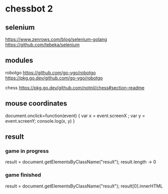 # chessbot 2

## selenium
https://www.zenrows.com/blog/selenium-golang
https://github.com/tebeka/selenium

## modules
robotgo https://github.com/go-vgo/robotgo
        https://pkg.go.dev/github.com/go-vgo/robotgo

chess   https://pkg.go.dev/github.com/notnil/chess#section-readme


## mouse coordinates
document.onclick=function(event) {
    var x = event.screenX ;
    var y = event.screenY;
    console.log(x, y) 
}


## result
### game in progress
result = document.getElementsByClassName("result");
result.length -> 0
### game finished
result = document.getElementsByClassName("result");
result[0].innerHTML 
